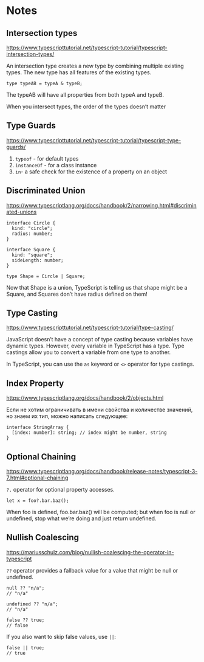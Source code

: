 # Notes
## Intersection types
https://www.typescripttutorial.net/typescript-tutorial/typescript-intersection-types/

An intersection type creates a new type by combining multiple existing types. The new type has all features of the existing types.
```
type typeAB = typeA & typeB;
```
The typeAB will have all properties from both typeA and typeB. 

When you intersect types, the order of the types doesn’t matter
## Type Guards
https://www.typescripttutorial.net/typescript-tutorial/typescript-type-guards/

1. `typeof` - for default types
2. `instanceOf` - for a class instance
3. `in`- a safe check for the existence of a property on an object
## Discriminated Union
https://www.typescriptlang.org/docs/handbook/2/narrowing.html#discriminated-unions
```
interface Circle {
  kind: "circle";
  radius: number;
}
 
interface Square {
  kind: "square";
  sideLength: number;
}
 
type Shape = Circle | Square;
```
Now that Shape is a union, TypeScript is telling us that shape might be a Square, and Squares don’t have radius defined on them!
## Type Casting
https://www.typescripttutorial.net/typescript-tutorial/type-casting/

JavaScript doesn’t have a concept of type casting because variables have dynamic types. However, every variable in TypeScript has a type. Type castings allow you to convert a variable from one type to another.

In TypeScript, you can use the `as` keyword or `<>` operator for type castings.
## Index Property
https://www.typescriptlang.org/docs/handbook/2/objects.html

Если не хотим ограничивать в имени свойства и количестве значений, но знаем их тип, можно написать следующее:
```
interface StringArray {
  [index: number]: string; // index might be number, string
}
```
## Optional Chaining
https://www.typescriptlang.org/docs/handbook/release-notes/typescript-3-7.html#optional-chaining

`?.` operator for optional property accesses.
```
let x = foo?.bar.baz();
```
When foo is defined, foo.bar.baz() will be computed; but when foo is null or undefined, stop what we’re doing and just return undefined.
## Nullish Coalescing
https://mariusschulz.com/blog/nullish-coalescing-the-operator-in-typescript

`??` operator provides a fallback value for a value that might be null or undefined.
```
null ?? "n/a";
// "n/a"

undefined ?? "n/a";
// "n/a"

false ?? true;
// false
```
If you also want to skip false values, use `||`:
```
false || true;
// true
```